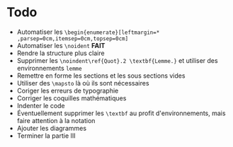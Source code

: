# Todo

- Automatiser les `\begin{enumerate}[leftmargin=* ,parsep=0cm,itemsep=0cm,topsep=0cm]`
- Automatiser les `\noident` **FAIT**
- Rendre la structure plus claire
- Supprimer les `\noindent\ref{Quot}.2 \textbf{Lemme.}` et utiliser des environnements `lemme`
- Remettre en forme les sections et les sous sections vides
- Utiliser des `\mapsto` là où ils sont nécessaires
- Coriger les erreurs de typographie
- Corriger les coquilles mathématiques
- Indenter le code
- Éventuellement supprimer les `\textbf` au profit d'environnements, mais faire attention à la notation
- Ajouter les diagrammes
- Terminer la partie III
